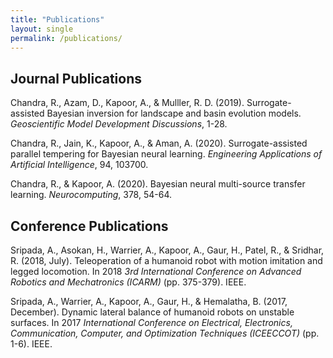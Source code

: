 ```yaml
---
title: "Publications"
layout: single
permalink: /publications/
---
```


## Journal Publications

Chandra, R., Azam, D., Kapoor, A., & Mulller, R. D. (2019). Surrogate-assisted Bayesian inversion for landscape and basin evolution models. *Geoscientific Model Development Discussions*, 1-28.

Chandra, R., Jain, K., Kapoor, A., & Aman, A. (2020). Surrogate-assisted parallel tempering for Bayesian neural learning. *Engineering Applications of Artificial Intelligence*, 94, 103700.

Chandra, R., & Kapoor, A. (2020). Bayesian neural multi-source transfer learning. *Neurocomputing*, 378, 54-64.

## Conference Publications

Sripada, A., Asokan, H., Warrier, A., Kapoor, A., Gaur, H., Patel, R., & Sridhar, R. (2018, July). Teleoperation of a humanoid robot with motion imitation and legged locomotion. In 2018 *3rd International Conference on Advanced Robotics and Mechatronics (ICARM)* (pp. 375-379). IEEE.

Sripada, A., Warrier, A., Kapoor, A., Gaur, H., & Hemalatha, B. (2017, December). Dynamic lateral balance of humanoid robots on unstable surfaces. In 2017 *International Conference on Electrical, Electronics, Communication, Computer, and Optimization Techniques (ICEECCOT)* (pp. 1-6). IEEE.

